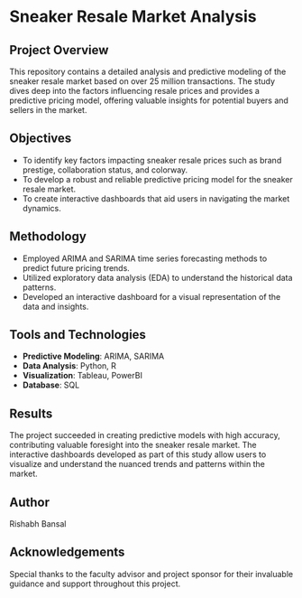# Sneaker Resale Market Analysis

## Project Overview
This repository contains a detailed analysis and predictive modeling of the sneaker resale market based on over 25 million transactions. The study dives deep into the factors influencing resale prices and provides a predictive pricing model, offering valuable insights for potential buyers and sellers in the market.

## Objectives
- To identify key factors impacting sneaker resale prices such as brand prestige, collaboration status, and colorway.
- To develop a robust and reliable predictive pricing model for the sneaker resale market.
- To create interactive dashboards that aid users in navigating the market dynamics.

## Methodology
- Employed ARIMA and SARIMA time series forecasting methods to predict future pricing trends.
- Utilized exploratory data analysis (EDA) to understand the historical data patterns.
- Developed an interactive dashboard for a visual representation of the data and insights.

## Tools and Technologies
- **Predictive Modeling**: ARIMA, SARIMA
- **Data Analysis**: Python, R
- **Visualization**: Tableau, PowerBI
- **Database**: SQL

## Results
The project succeeded in creating predictive models with high accuracy, contributing valuable foresight into the sneaker resale market. The interactive dashboards developed as part of this study allow users to visualize and understand the nuanced trends and patterns within the market.


## Author
Rishabh Bansal

## Acknowledgements
Special thanks to the faculty advisor and project sponsor for their invaluable guidance and support throughout this project.
